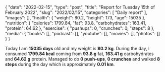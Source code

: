 {
    "date": "2022-02-15",
    "type": "post",
    "title": "Report for Tuesday 15th of February 2022",
    "slug": "2022\/02\/15",
    "categories": [
        "Daily report"
    ],
    "images": [],
    "health": {
        "weight": 80.2,
        "height": 173,
        "age": 15035
    },
    "nutrition": {
        "calories": 1799.84,
        "fat": 93.8,
        "carbohydrates": 163.41,
        "protein": 64.62
    },
    "exercise": {
        "pushups": 0,
        "crunches": 0,
        "steps": 8
    },
    "media": {
        "books": [],
        "podcast": [],
        "youtube": [],
        "movies": [],
        "photos": []
    }
}

Today I am <strong>15035 days</strong> old and my weight is <strong>80.2 kg</strong>. During the day, I consumed <strong>1799.84 kcal</strong> coming from <strong>93.8 g</strong> fat, <strong>163.41 g</strong> carbohydrates and <strong>64.62 g</strong> protein. Managed to do <strong>0 push-ups</strong>, <strong>0 crunches</strong> and walked <strong>8 steps</strong> during the day which is approximately <strong>0.01 km</strong>.
